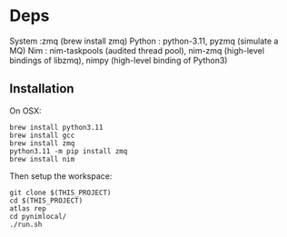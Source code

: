 # Deps

System  :zmq (brew install zmq)
Python : python-3.11, pyzmq (simulate a MQ)
Nim : nim-taskpools (audited thread pool), nim-zmq (high-level bindings of libzmq), nimpy (high-level binding of Python3)

## Installation

On OSX:
```
brew install python3.11
brew install gcc
brew install zmq
python3.11 -m pip install zmq
brew install nim
```

Then setup the workspace:
```
git clone $(THIS_PROJECT)
cd $(THIS_PROJECT)
atlas rep 
cd pynimlocal/
./run.sh
```
